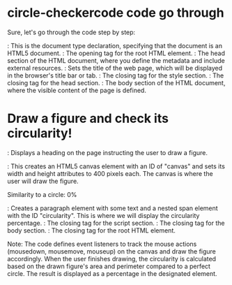 # circle-checkercode code go through


Sure, let's go through the code step by step:

<!DOCTYPE html>: This is the document type declaration, specifying that the document is an HTML5 document.

<html>: The opening tag for the root HTML element.

<head>: The head section of the HTML document, where you define the metadata and include external resources.

<title>Circularity Checker</title>: Sets the title of the web page, which will be displayed in the browser's title bar or tab.

<style>: The opening tag for the style section, where we define CSS rules.

#canvas { ... }: This CSS rule targets the canvas element with the ID "canvas" and applies some styling. It adds a black border around the canvas and sets the cursor to a crosshair when hovering over the canvas.

</style>: The closing tag for the style section.

</head>: The closing tag for the head section.

<body>: The body section of the HTML document, where the visible content of the page is defined.

<h1>Draw a figure and check its circularity!</h1>: Displays a heading on the page instructing the user to draw a figure.

<canvas id="canvas" width="400" height="400"></canvas>: This creates an HTML5 canvas element with an ID of "canvas" and sets its width and height attributes to 400 pixels each. The canvas is where the user will draw the figure.

<p>Similarity to a circle: <span id="circularity">0%</span></p>: Creates a paragraph element with some text and a nested span element with the ID "circularity". This is where we will display the circularity percentage.

<script>: The opening tag for the script section, where we write JavaScript code.

const canvas = document.getElementById('canvas');: This line creates a constant variable named canvas and assigns it the reference to the canvas element with the ID "canvas".

const ctx = canvas.getContext('2d');: This line creates a constant variable named ctx and assigns it the 2D rendering context of the canvas. The context is used to draw on the canvas.

const circularityElement = document.getElementById('circularity');: This line creates a constant variable named circularityElement and assigns it the reference to the span element with the ID "circularity", where we will display the circularity percentage.

let drawnPoints = [];: This line creates an array named drawnPoints to store the points of the figure being drawn.

let isDrawing = false;: This line creates a boolean variable named isDrawing and sets it to false. This variable will be used to track if the user is currently drawing or not.

canvas.addEventListener('mousedown', startDrawing);: This line adds a mousedown event listener to the canvas. When the user clicks the mouse, the startDrawing function will be called.

canvas.addEventListener('mousemove', draw);: This line adds a mousemove event listener to the canvas. When the user moves the mouse (while holding the mouse button down), the draw function will be called.

canvas.addEventListener('mouseup', endDrawing);: This line adds a mouseup event listener to the canvas. When the user releases the mouse button, the endDrawing function will be called.

function startDrawing(event) { ... }: This is the startDrawing function, which is called when the user clicks the mouse on the canvas. It sets isDrawing to true and initializes the drawnPoints array.

function draw(event) { ... }: This is the draw function, which is called when the user moves the mouse while holding the mouse button down. It adds the current mouse position to the drawnPoints array and draws the figure on the canvas.

function endDrawing() { ... }: This is the endDrawing function, which is called when the user releases the mouse button. It sets isDrawing to false, calculates the circularity of the drawn figure, and displays the result on the page.

function calculateCircularity(points) { ... }: This is the calculateCircularity function, which takes the array of drawn points as input and calculates the circularity percentage of the drawn figure.

</script>: The closing tag for the script section.

</body>: The closing tag for the body section.

</html>: The closing tag for the root HTML element.

Note: The code defines event listeners to track the mouse actions (mousedown, mousemove, mouseup) on the canvas and draw the figure accordingly. When the user finishes drawing, the circularity is calculated based on the drawn figure's area and perimeter compared to a perfect circle. The result is displayed as a percentage in the designated <span> element.